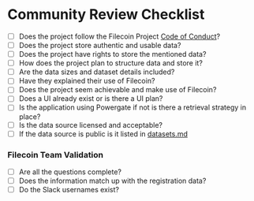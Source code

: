 # Community Review Checklist

- [ ] Does the project follow the Filecoin Project [Code of Conduct](https://github.com/filecoin-project/community/blob/master/CODE_OF_CONDUCT.md)?
- [ ] Does the project store authentic and usable data?
- [ ] Does the project have rights to store the mentioned data?
- [ ] How does the project plan to structure data and store it?
- [ ] Are the data sizes and dataset details included?
- [ ] Have they explained their use of Filecoin?
- [ ] Does the project seem achievable and make use of Filecoin?
- [ ] Does a UI already exist or is there a UI plan?
- [ ] Is the application using Powergate if not is there a retrieval strategy in place?
- [ ] Is the data source licensed and acceptable?
- [ ] If the data source is public is it listed in [datasets.md](datasets.md)

### Filecoin Team Validation

- [ ] Are all the questions complete?
- [ ] Does the information match up with the registration data?
- [ ] Do the Slack usernames exist?
